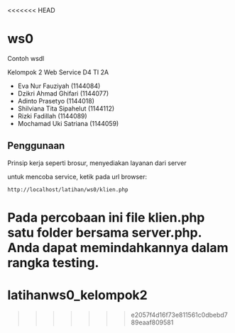 <<<<<<< HEAD
# ws0
Contoh wsdl

Kelompok 2 Web Service D4 TI 2A
- Eva Nur Fauziyah (1144084)
- Dzikri Ahmad Ghifari (1144077)
- Adinto Prasetyo (1144018)
- Shilviana Tita Sipahelut (1144112)
- Rizki Fadillah (1144089)
- Mochamad Uki Satriana (1144059)

## Penggunaan
Prinsip kerja seperti brosur, menyediakan layanan dari server

untuk mencoba service, ketik pada url browser:

`http://localhost/latihan/ws0/klien.php`

Pada percobaan ini file **klien.php** satu folder bersama **server.php**. Anda dapat memindahkannya dalam rangka testing.
=======
# latihanws0_kelompok2
>>>>>>> e2057f4d16f73e811561c0dbebd789eaaf809581
